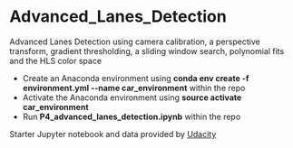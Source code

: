 # Advanced_Lanes_Detection
Advanced Lanes Detection using camera calibration, a perspective transform, gradient thresholding, a sliding window search, polynomial fits and the HLS color space  

* Create an Anaconda environment using **conda env create -f environment.yml --name car_environment** within the repo
* Activate the Anaconda environment using **source activate car_environment**
* Run **P4_advanced_lanes_detection.ipynb** within the repo

Starter Jupyter notebook and data provided by [Udacity](https://github.com/udacity/CarND-Advanced-Lane-Lines) 